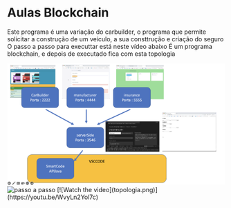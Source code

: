 # Aulas Blockchain 


Este programa é uma variação do carbuilder, o programa que permite solicitar a construção de um veículo, a sua consttrução e criação do seguro
O passo a passo para executtar está neste vídeo abaixo
É um programa blockchain, e depois de executado fica com esta topologia

<img alt="Topologia do programa" src="topologia.png">


<img  alt="passo a passo" src="https://youtu.be/WvyLn2Yol7c">
[![Watch the video](topologia.png)](https://youtu.be/WvyLn2Yol7c)
